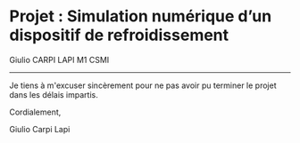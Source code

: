 # Projet : Simulation numérique d’un dispositif de refroidissement

Giulio CARPI LAPI
M1 CSMI

---

Je tiens à m'excuser sincèrement pour ne pas avoir pu terminer le projet dans les délais impartis.

Cordialement,

Giulio Carpi Lapi